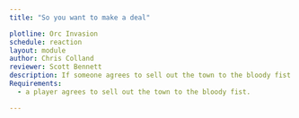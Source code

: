 ```yaml
---
title: "So you want to make a deal"

plotline: Orc Invasion
schedule: reaction
layout: module
author: Chris Colland
reviewer: Scott Bennett
description: If someone agrees to sell out the town to the bloody fist the bloody fist will meet up with them to talk about the specifics.
Requirements: 
  - a player agrees to sell out the town to the bloody fist. 

---
```


